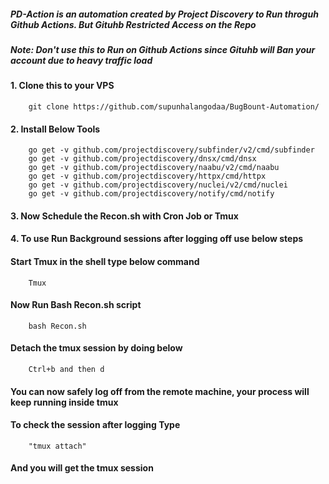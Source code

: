 ##### PD-Action is an automation created by Project Discovery to Run throguh Github Actions. But Gituhb Restricted Access on the Repo
##### Note: Don't use this to Run on Github Actions since Gituhb will Ban your account due to heavy traffic load

#### 1. Clone this to your VPS
        git clone https://github.com/supunhalangodaa/BugBount-Automation/
#### 2. Install Below Tools
        go get -v github.com/projectdiscovery/subfinder/v2/cmd/subfinder
        go get -v github.com/projectdiscovery/dnsx/cmd/dnsx
        go get -v github.com/projectdiscovery/naabu/v2/cmd/naabu
        go get -v github.com/projectdiscovery/httpx/cmd/httpx
        go get -v github.com/projectdiscovery/nuclei/v2/cmd/nuclei
        go get -v github.com/projectdiscovery/notify/cmd/notify
#### 3. Now Schedule the Recon.sh with Cron Job or Tmux
#### 4. To use Run Background sessions after logging off use below steps 
#### Start Tmux in the shell type below command
        Tmux
#### Now Run Bash Recon.sh script
        bash Recon.sh
#### Detach the tmux session by doing below
        Ctrl+b and then d
#### You can now safely log off from the remote machine, your process will keep running inside tmux
#### To check the session after logging Type 
        "tmux attach" 
#### And you will get the tmux session
